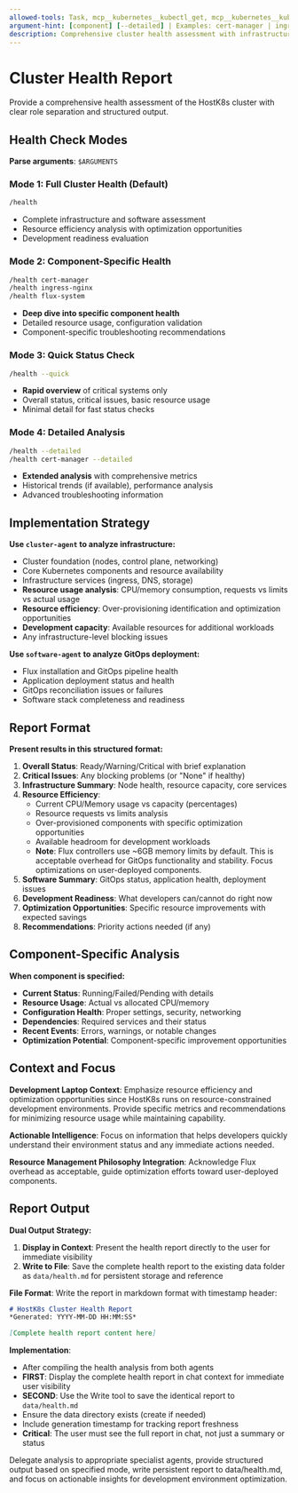 ```yaml
---
allowed-tools: Task, mcp__kubernetes__kubectl_get, mcp__kubernetes__kubectl_describe, mcp__flux-operator-mcp__get_flux_instance, mcp__flux-operator-mcp__get_kubernetes_resources, mcp__flux-operator-mcp__get_kubernetes_metrics
argument-hint: [component] [--detailed] | Examples: cert-manager | ingress-nginx --detailed | --quick
description: Comprehensive cluster health assessment with infrastructure and GitOps analysis
---
```


# Cluster Health Report

Provide a comprehensive health assessment of the HostK8s cluster with clear role separation and structured output.

## Health Check Modes

**Parse arguments**: `$ARGUMENTS`

### Mode 1: Full Cluster Health (Default)
```bash
/health
```
- Complete infrastructure and software assessment
- Resource efficiency analysis with optimization opportunities
- Development readiness evaluation

### Mode 2: Component-Specific Health
```bash
/health cert-manager
/health ingress-nginx
/health flux-system
```
- **Deep dive into specific component health**
- Detailed resource usage, configuration validation
- Component-specific troubleshooting recommendations

### Mode 3: Quick Status Check
```bash
/health --quick
```
- **Rapid overview** of critical systems only
- Overall status, critical issues, basic resource usage
- Minimal detail for fast status checks

### Mode 4: Detailed Analysis
```bash
/health --detailed
/health cert-manager --detailed
```
- **Extended analysis** with comprehensive metrics
- Historical trends (if available), performance analysis
- Advanced troubleshooting information

## Implementation Strategy

**Use `cluster-agent` to analyze infrastructure:**
- Cluster foundation (nodes, control plane, networking)
- Core Kubernetes components and resource availability
- Infrastructure services (ingress, DNS, storage)
- **Resource usage analysis**: CPU/memory consumption, requests vs limits vs actual usage
- **Resource efficiency**: Over-provisioning identification and optimization opportunities
- **Development capacity**: Available resources for additional workloads
- Any infrastructure-level blocking issues

**Use `software-agent` to analyze GitOps deployment:**
- Flux installation and GitOps pipeline health
- Application deployment status and health
- GitOps reconciliation issues or failures
- Software stack completeness and readiness

## Report Format

**Present results in this structured format:**

1. **Overall Status**: Ready/Warning/Critical with brief explanation
2. **Critical Issues**: Any blocking problems (or "None" if healthy)
3. **Infrastructure Summary**: Node health, resource capacity, core services
4. **Resource Efficiency**:
   - Current CPU/Memory usage vs capacity (percentages)
   - Resource requests vs limits analysis
   - Over-provisioned components with specific optimization opportunities
   - Available headroom for development workloads
   - **Note**: Flux controllers use ~6GB memory limits by default. This is acceptable overhead for GitOps functionality and stability. Focus optimizations on user-deployed components.
5. **Software Summary**: GitOps status, application health, deployment issues
6. **Development Readiness**: What developers can/cannot do right now
7. **Optimization Opportunities**: Specific resource improvements with expected savings
8. **Recommendations**: Priority actions needed (if any)

## Component-Specific Analysis

**When component is specified:**
- **Current Status**: Running/Failed/Pending with details
- **Resource Usage**: Actual vs allocated CPU/memory
- **Configuration Health**: Proper settings, security, networking
- **Dependencies**: Required services and their status
- **Recent Events**: Errors, warnings, or notable changes
- **Optimization Potential**: Component-specific improvement opportunities

## Context and Focus

**Development Laptop Context**: Emphasize resource efficiency and optimization opportunities since HostK8s runs on resource-constrained development environments. Provide specific metrics and recommendations for minimizing resource usage while maintaining capability.

**Actionable Intelligence**: Focus on information that helps developers quickly understand their environment status and any immediate actions needed.

**Resource Management Philosophy Integration**: Acknowledge Flux overhead as acceptable, guide optimization efforts toward user-deployed components.

## Report Output

**Dual Output Strategy:**
1. **Display in Context**: Present the health report directly to the user for immediate visibility
2. **Write to File**: Save the complete health report to the existing data folder as `data/health.md` for persistent storage and reference

**File Format**: Write the report in markdown format with timestamp header:
```markdown
# HostK8s Cluster Health Report
*Generated: YYYY-MM-DD HH:MM:SS*

[Complete health report content here]
```

**Implementation**:
- After compiling the health analysis from both agents
- **FIRST**: Display the complete health report in chat context for immediate user visibility
- **SECOND**: Use the Write tool to save the identical report to `data/health.md`
- Ensure the data directory exists (create if needed)
- Include generation timestamp for tracking report freshness
- **Critical**: The user must see the full report in chat, not just a summary or status

Delegate analysis to appropriate specialist agents, provide structured output based on specified mode, write persistent report to data/health.md, and focus on actionable insights for development environment optimization.
